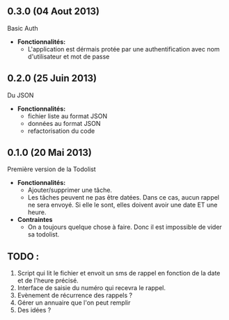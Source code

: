 ## 0.3.0 (04 Aout 2013)

Basic Auth

- **Fonctionnalités:**
  - L'application est dérmais protée par une authentification avec nom d'utilisateur et mot de passe

## 0.2.0 (25 Juin 2013)

Du JSON

- **Fonctionnalités:**
  - fichier liste au format JSON
  - données au format JSON
  - refactorisation du code

## 0.1.0 (20 Mai 2013)

Première version de la Todolist

- **Fonctionnalités:**
  - Ajouter/supprimer une tâche.
  - Les tâches peuvent ne pas être datées. Dans ce cas, aucun rappel ne sera envoyé. Si elle le sont, elles doivent avoir une date ET une heure.
- **Contraintes**
  - On a toujours quelque chose à faire. Donc il est impossible de vider sa todolist.

## TODO :
1. Script qui lit le fichier et envoit un sms de rappel en fonction de la date et de l'heure précisé.
2. Interface de saisie du numéro qui recevra le rappel.
3. Evènement de récurrence des rappels ?
4. Gérer un annuaire que l'on peut remplir
5. Des idées ?
